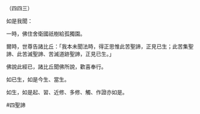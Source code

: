 （四四三）

如是我聞：

一時，佛住舍衛國祇樹給孤獨園。

爾時，世尊告諸比丘：「我本未聞法時，得正思惟此苦聖諦，正見已生；此苦集聖諦、此苦滅聖諦、苦滅道跡聖諦，正見已生。」

佛說此經已，諸比丘聞佛所說，歡喜奉行。

如已生，如是今生、當生。

如生，如是起、習、近修、多修、觸、作證亦如是。



#四聖諦
